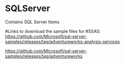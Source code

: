 # SQLServer
Contains SQL Server Items

#Links to download the sample files for 
#SSAS:
https://github.com/Microsoft/sql-server-samples/releases/tag/adventureworks-analysis-services


https://github.com/Microsoft/sql-server-samples/releases/tag/adventureworks